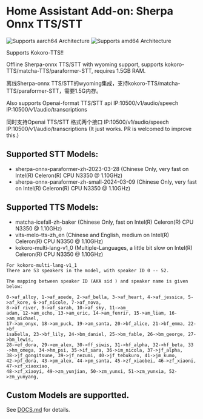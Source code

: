 # Home Assistant Add-on: Sherpa Onnx TTS/STT

![Supports aarch64 Architecture][aarch64-shield] ![Supports amd64 Architecture][amd64-shield]

Supports Kokoro-TTS!!

Offline Sherpa-onnx TTS/STT with wyoming support, supports kokoro-TTS/matcha-TTS/paraformer-STT, requires 1.5GB RAM. 
  
离线Sherpa-onnx TTS/STT的wyoming集成，支持kokoro-TTS/matcha-TTS/paraformer-STT，需要1.5G内存。

Also supports Openai-format TTS/STT api  IP:10500/v1/audio/speech IP:10500/v1/audio/transcriptions

同时支持Openai TTS/STT 格式两个接口  IP:10500/v1/audio/speech IP:10500/v1/audio/transcriptions
(It just works. PR is welcomed to improve this.)

## Supported STT Models:
* sherpa-onnx-paraformer-zh-2023-03-28 (Chinese Only, very fast on Intel(R) Celeron(R) CPU N3350 @ 1.10GHz)
* sherpa-onnx-paraformer-zh-small-2024-03-09 (Chinese Only, very fast on Intel(R) Celeron(R) CPU N3350 @ 1.10GHz)

## Supported TTS Models:
* matcha-icefall-zh-baker (Chinese Only, fast on Intel(R) Celeron(R) CPU N3350 @ 1.10GHz)
* vits-melo-tts-zh_en (Chinese and English, medium on Intel(R) Celeron(R) CPU N3350 @ 1.10GHz)
* kokoro-multi-lang-v1_0 (Multiple-Languages, a little bit slow on Intel(R) Celeron(R) CPU N3350 @ 1.10GHz)
```
For kokoro-multi-lang-v1_1
There are 53 speakers in the model, with speaker ID 0 -- 52.

The mapping between speaker ID (AKA sid ) and speaker name is given below:

0->af_alloy, 1->af_aoede, 2->af_bella, 3->af_heart, 4->af_jessica, 5->af_kore, 6->af_nicole, 7->af_nova, 
8->af_river, 9->af_sarah, 10->af_sky, 11->am_
adam, 12->am_echo, 13->am_eric, 14->am_fenrir, 15->am_liam, 16->am_michael, 
17->am_onyx, 18->am_puck, 19->am_santa, 20->bf_alice, 21->bf_emma, 22->bf_
isabella, 23->bf_lily, 24->bm_daniel, 25->bm_fable, 26->bm_george, 27->bm_lewis, 
28->ef_dora, 29->em_alex, 30->ff_siwis, 31->hf_alpha, 32->hf_beta, 33
->hm_omega, 34->hm_psi, 35->if_sara, 36->im_nicola, 37->jf_alpha, 
38->jf_gongitsune, 39->jf_nezumi, 40->jf_tebukuro, 41->jm_kumo, 
42->pf_dora, 43->pm_alex, 44->pm_santa, 45->zf_xiaobei, 46->zf_xiaoni, 
47->zf_xiaoxiao, 
48->zf_xiaoyi, 49->zm_yunjian, 50->zm_yunxi, 51->zm_yunxia, 52->zm_yunyang,

```

## Custom Models are supportted.
See [DOCS.md](https://github.com/ptbsare/home-assistant-addons/blob/main/sherpa-onnx-tts-stt/DOCS.md) for details.

[aarch64-shield]: https://img.shields.io/badge/aarch64-yes-green.svg
[amd64-shield]: https://img.shields.io/badge/amd64-yes-green.svg
[armhf-shield]: https://img.shields.io/badge/armhf-no-red.svg
[armv7-shield]: https://img.shields.io/badge/armv7-no-red.svg
[i386-shield]: https://img.shields.io/badge/i386-no-red.svg